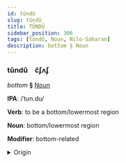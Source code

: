 ```yaml
---
id: tûndû
slug: tûndû
title: TÛNDÛ
sidebar_position: 306
tags: [tûndû, Noun, Nilo-Saharan]
description: bottom § Noun
---
```


### tûndû&emsp;<span kind="abugida">c̃ʄʌʄ</span>

*bottom* **§** [Noun](../../tags/Noun)

**IPA**: /ˈtun.du/

**Verb**: to be a bottom/lowermost region

**Noun**: bottom/lowermost region

**Modifier**: bottom-related

<details>
    <summary>Origin</summary>
    Zarma tundu /'tun.du/<br/>
    <em>Nilo-Saharan Language Family</em>
</details>